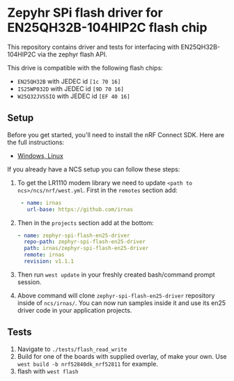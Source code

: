 # Zepyhr SPi flash driver for EN25QH32B-104HIP2C flash chip

This repository contains driver and tests for interfacing with EN25QH32B-104HIP2C via the zephyr flash API.

This drive is compatible with the following flash chips:

- `EN25QH32B` with JEDEC id `[1c 70 16]`
- `IS25WP032D` with JEDEC id `[9D 70 16]`
- `W25Q32JVSSIQ` with JEDEC id `[EF 40 16]`

## Setup

Before you get started, you'll need to install the nRF Connect SDK. Here are the full instructions:

* [Windows, Linux](https://developer.nordicsemi.com/nRF_Connect_SDK/doc/latest/nrf/getting_started.html)

If you already have a NCS setup you can follow these steps:

1. To get the LR1110 modem library we need to update `<path to ncs>/ncs/nrf/west.yml`. First in the `remotes` section add:

   ```yaml
    - name: irnas
      url-base: https://github.com/irnas
   ```

2. Then in the `projects` section add at the bottom:

    ```yaml
    - name: zephyr-spi-flash-en25-driver
      repo-path: zephyr-spi-flash-en25-driver
      path: irnas/zephyr-spi-flash-en25-driver
      remote: irnas
      revision: v1.1.1
    ```

3. Then run `west update` in your freshly created bash/command prompt session.
4. Above command will clone `zephyr-spi-flash-en25-driver` repository inside of `ncs/irnas/`. You can now run samples inside it and use its en25 driver code in your application projects.

## Tests

1. Navigate to `./tests/flash_read_write`
2. Build for one of the boards with supplied overlay, of make your own. Use `west build -b nrf52840dk_nrf52811` for example.
3. flash with `west flash`
